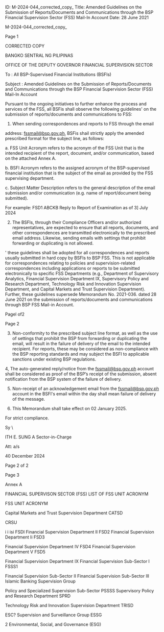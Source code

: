 ID: M-2024-044_corrected_copy_
Title: Amended Guidelines on the Submission of Reports/Documents and Communications through the BSP Financial Supervision Sector (FSS) Mail-In Account
Date: 28 June 2021

M-2024-044_corrected_copy_

Page 1

CORRECTED COPY

BANGKO SENTRAL NG PILIPINAS

OFFICE OF THE DEPUTY GOVERNOR FINANCIAL SUPERVISION SECTOR

To : All BSP-Supervised Financial Institutions (BSFIs)

Subject : Amended Guidelines on the Submission of Reports/Documents and Communications through the BSP Financial Supervision Sector (FSS) Mail-In Account

Pursuant to the ongoing initiatives to further enhance the process and services of the FSS, all BSFis shall observe the following guidelines' on the submission of reports/documents and communications to FSS:

1. When sending correspondences and reports to FSS through the email

address: fssmail@bsp.gov.ph, BSFis shail strictly apply the amended prescribed format for the subject line, as follows:

<FSS Unit Acronym><space><BSFi Acronym><space><Subject Matter Description>

a. FSS Unit Acronym refers to the acronym of the FSS Unit that is the intended recipient of the report, document, and/or communication, based on the attached Annex A.

b. BSFI Acronym refers to the assigned acronym of the BSP-supervised financial institution that is the subject of the email as provided by the FSS supervising department.

c. Subject Matter Description refers to the general description of the email submission and/or communication (e.g. name of report/document being submitted).

For example: FSD1 ABCKB Reply to Report of Examination as of 3] July 2024

2. The BSFls, through their Compliance Officers and/or authorized representatives, are expected to ensure that all reports, documents, and other correspondences are transmitted electronically to the prescribed email address. Likewise, sending emails with settings that prohibit forwarding or duplicating is not allowed.

' these guidelines shall be adopted for all correspondences and reports usually submitted in hard copy by BSFIs to BSP FSS. This is not applicable for correspondences relating to policies and supervision-related correspondences including applications or reports to be submitted electronically to specific FSS Departments (e.g., Department of Supervisory Analytics, Financial Supervision Department IX, Supervisory Policy and Research Department, Technology Risk and Innovation Supervision Department, and Capital Markets and Trust Supervision Department). Further, these guidelines supersede Memorandum No. 2021-036. dated 28 June 2021 on the submission of reports/documents and communications through BSP FSS Mail-in Account.

Pagel of2

Page 2

3. Non-conformity to the prescribed subject line format, as well as the use of settings that prohibit the BSP from forwarding or duplicating the email, will result in the failure of delivery of the email to the intended recipient. For reports, these may be considered as non-compliance with the BSP reporting standards and may subject the BSFI to applicable sanctions under existing BSP regulations.

4, The auto-generated reply/notice from the fssmail@bsp.gov.ph account shall be considered as proof of the BSP’s receipt of the submission, absent notification from the BSP system of the failure of delivery.

5. Non-receipt of an acknowledgement email from the fssmail@bsp.gov.ph account in the BSFI's email within the day shall mean failure of delivery of the message.

6. This Memorandum shall take effect on 02 January 2025.

For strict compliance.

Sy \

ITH E. SUNG A Sector-in-Charge

Att: a/s

40 December 2024

Page 2 of 2

Page 3

Annex A

FINANCIAL SUPERVISON SECTOR (FSS) LIST OF FSS UNIT ACRONYM

FSS UNIT ACRONYM

Capital Markets and Trust Supervision Department CATSD

CRSU

i i isi FSDI Financial Supervision Department II FSD2 Financial Supervision Department Ii FSD3

Financial Supervision Department IV FSD4 Financial Supervision Department V FSD5

Financial Supervision Department IX Financial Supervision Sub-Sector I FSSS1

Financial Supervision Sub-Sector II Financial Supervision Sub-Sector Ill Islamic Banking Supervision Group

Policy and Specialized Supervision Sub-Sector PSSSS Supervisory Policy and Research Department SPRD

Technology Risk and Innovation Supervision Department TRISD

ESC? Supervision and Surveillance Group ESSG

2 Environmental, Social, and Governance (ESG)